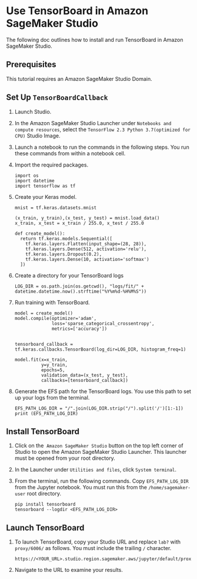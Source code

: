 # Use TensorBoard in Amazon SageMaker Studio<a name="studio-tensorboard"></a>

 The following doc outlines how to install and run TensorBoard in Amazon SageMaker Studio\. 

## Prerequisites<a name="studio-tensorboard-prereq"></a>

This tutorial requires an Amazon SageMaker Studio Domain\. 

## Set Up `TensorBoardCallback`<a name="studio-tensorboard-setup"></a>

1. Launch Studio\. 

1. In the Amazon SageMaker Studio Launcher under `Notebooks and compute resources`, select the `TensorFlow 2.3 Python 3.7(optimized for CPU)` Studio Image\. 

1. Launch a notebook to run the commands in the following steps\. You run these commands from within a notebook cell\.

1. Import the required packages\. 

   ```
   import os
   import datetime
   import tensorflow as tf
   ```

1. Create your Keras model\. 

   ```
   mnist = tf.keras.datasets.mnist
   
   (x_train, y_train),(x_test, y_test) = mnist.load_data()
   x_train, x_test = x_train / 255.0, x_test / 255.0
   
   def create_model():
     return tf.keras.models.Sequential([
       tf.keras.layers.Flatten(input_shape=(28, 28)),
       tf.keras.layers.Dense(512, activation='relu'),
       tf.keras.layers.Dropout(0.2),
       tf.keras.layers.Dense(10, activation='softmax')
     ])
   ```

1. Create a directory for your TensorBoard logs 

   ```
   LOG_DIR = os.path.join(os.getcwd(), "logs/fit/" + datetime.datetime.now().strftime("%Y%m%d-%H%M%S"))
   ```

1. Run training with TensorBoard\. 

   ```
   model = create_model()
   model.compile(optimizer='adam',
                 loss='sparse_categorical_crossentropy',
                 metrics=['accuracy'])
                 
                 
   tensorboard_callback = tf.keras.callbacks.TensorBoard(log_dir=LOG_DIR, histogram_freq=1)
   
   model.fit(x=x_train,
             y=y_train,
             epochs=5,
             validation_data=(x_test, y_test),
             callbacks=[tensorboard_callback])
   ```

1. Generate the EFS path for the TensorBoard logs\. You use this path to set up your logs from the terminal\.

   ```
   EFS_PATH_LOG_DIR = "/".join(LOG_DIR.strip("/").split('/')[1:-1])
   print (EFS_PATH_LOG_DIR)
   ```

## Install TensorBoard<a name="studio-tensorboard-install"></a>

1. Click on the  `Amazon SageMaker Studio` button on the top left corner of Studio to open the Amazon SageMaker Studio Launcher\. This launcher must be opened from your root directory\. 

1. In the Launcher under `Utilities and files`, click `System terminal`\. 

1. From the terminal, run the following commands\. Copy `EFS_PATH_LOG_DIR` from the Jupyter notebook\. You must run this from the `/home/sagemaker-user` root directory\.

   ```
   pip install tensorboard
   tensorboard --logdir <EFS_PATH_LOG_DIR>
   ```

## Launch TensorBoard<a name="studio-tensorboard-launch"></a>

1. To launch TensorBoard, copy your Studio URL and replace `lab?` with `proxy/6006/` as follows\. You must include the trailing `/` character\.

   ```
   https://<YOUR_URL>.studio.region.sagemaker.aws/jupyter/default/proxy/6006/
   ```

1. Navigate to the URL to examine your results\. 